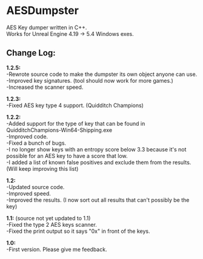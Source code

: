 # AESDumpster
AES Key dumper written in C++.<br>
Works for Unreal Engine 4.19 -> 5.4 Windows exes.

## Change Log:

**1.2.5:** <br>
-Rewrote source code to make the dumpster its own object anyone can use. <br>
-Improved key signatures. (tool should now work for more games.) <br>
-Increased the scanner speed. <br>

**1.2.3:** <br>
-Fixed AES key type 4 support. (Quidditch Champions) <br>

**1.2.2:** <br>
-Added support for the type of key that can be found in QuidditchChampions-Win64-Shipping.exe <br>
-Improved code. <br>
-Fixed a bunch of bugs. <br>
-I no longer show keys with an entropy score below 3.3 because it's not possible for an AES key to have a score that low. <br>
-I added a list of known false positives and exclude them from the results. (Will keep improving this list) <br>

**1.2:**  <br>
-Updated source code. <br>
-Improved speed. <br>
-Improved the results. (I now sort out all results that can't possibly be the key) <br>

**1.1:** (source not yet updated to 1.1) <br>
-Fixed the type 2 AES keys scanner. <br>
-Fixed the print output so it says "0x" in front of the keys. <br>

**1.0:** <br>
-First version. Please give me feedback. <br>
